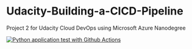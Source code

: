 # Udacity-Building-a-CICD-Pipeline
Project 2 for Udacity Cloud DevOps using Microsoft Azure Nanodegree

[![Python application test with Github Actions](https://github.com/QuanPhamAnh/Udacity-Building-a-CICD-Pipeline/actions/workflows/python-app.yml/badge.svg)](https://github.com/QuanPhamAnh/Udacity-Building-a-CICD-Pipeline/actions/workflows/python-app.yml)

